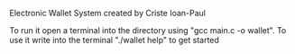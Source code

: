 Electronic Wallet System created by Criste Ioan-Paul

To run it open a terminal into the directory using "gcc main.c -o wallet".
To use it write into the terminal "./wallet help" to get started